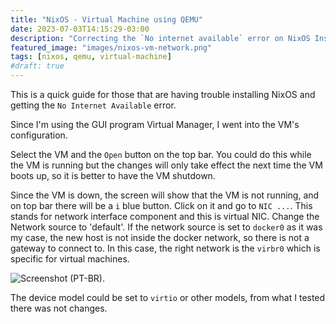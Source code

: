 ```yaml
---
title: "NixOS - Virtual Machine using QEMU"
date: 2023-07-03T14:15:29-03:00
description: "Correcting the `No internet available` error on NixOS Installation"
featured_image: "images/nixos-vm-network.png"
tags: [nixos, qemu, virtual-machine]
#draft: true
---
```



This is a quick guide for those that are having trouble installing NixOS and getting the `No Internet Available` error.

Since I'm using the GUI program Virtual Manager, I went into the VM's configuration.

Select the VM and the `Open` button on the top bar. You could do this while the VM is running but the changes will only take effect the next time the VM boots up, so it is better to have the VM shutdown.

Since the VM is down, the screen will show that the VM is not running, and on top bar there will be a `i` blue button. Click on it and go to `NIC ...`. This stands for network interface component and this is virtual NIC. Change the Network source to 'default'. If the network source is set to `docker0` as it was my case, the new host is not inside the docker network, so there is not a gateway to connect to. In this case, the right network is the `virbr0` which is specific for virtual machines.

![Screenshot (PT-BR).](/images/nixos-vm-network.png)

The device model could be set to `virtio` or other models, from what I tested there was not changes.